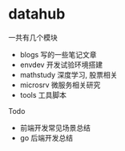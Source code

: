 # datahub

一共有几个模块

- blogs 写的一些笔记文章
- envdev 开发试验环境搭建
- mathstudy 深度学习, 股票相关
- microsrv 微服务相关研究
- tools 工具脚本

Todo

- 前端开发常见场景总结
- go 后端开发总结
